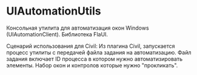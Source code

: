 # UIAutomationUtils
Консольная утилита для автоматизация окон Windows (UIAutomationClient). Библиотека FlaUI.

Сценарий использования для Civil:
Из плагина Civil, запускается процесс утилиты с передачей файла задания на автоматизацию.
Файл задания включает ID процесса в котором нужно автоматизировать элементы. Набор окон и контролов которые нужно "прокликать".
